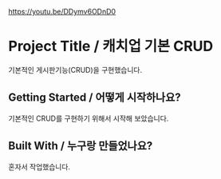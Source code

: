 https://youtu.be/DDymv6ODnD0

# Project Title / 캐치업 기본 CRUD

기본적인 게시판기능(CRUD)을 구현했습니다.


## Getting Started / 어떻게 시작하나요?
기본적인 CRUD를 구현하기 위해서 시작해 보았습니다.

## Built With / 누구랑 만들었나요?
혼자서 작업했습니다.
```
